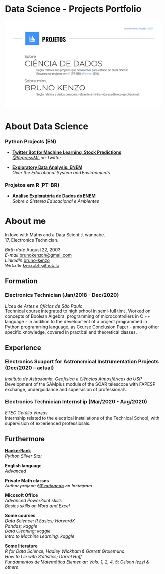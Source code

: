 # **Data Science - Projects Portfolio**

![](https://github.com/KenzoBH/Data-Science/blob/main/Images/Slide1.PNG)

# **About Data Science**

### **Python Projects (EN)**
  - [**Twitter Bot for Machine Learning: Stock Predictions**](https://github.com/KenzoBH/Data-Science/tree/main/Twitter_ML)   
  *[@RegressML](https://twitter.com/RegressML) on Twitter*
  
  - [**Exploratory Data Analysis: ENEM**](https://github.com/KenzoBH/Data-Science/blob/main/ENEM_Python/ENEM_by_school_EDA_Python.ipynb)   
  *Over the Educational System and Environments*   
  
  

### **Projetos em R (PT-BR)**
  - [**Análise Exploratória de Dados do ENEM**](https://github.com/KenzoBH/Data-Science/blob/main/ENEM_R/ENEM_R.md)   
*Sobre o Sistema Educacional e Ambientes*

# **About me**

In love with Maths and a Data Scientist wannabe.   
17, Electronics Technician.

*Birth date* August 22, 2003  
*E-mail*
<a href="mailto:brunokenzoh@gmail.com" class="email">brunokenzoh@gmail.com</a>   
*LinkedIn* [bruno-kenzo](https://www.linkedin.com/in/bruno-kenzo/)   
*Website* [kenzobh.github.io](https://kenzobh.github.io/index.html)

## **Formation**

### **Electronics Technician** (Jan/2018 - Dec/2020)  
*Liceu de Artes e Ofícios de São Paulo*  
Technical course integrated to high school in semi-full time.
Worked on concepts of Boolean Algebra, programming of microcontrollers in C ++ language - in addition to the development of a project programmed in Python programming language, as Course Conclusion Paper - among other specific knowledge, covered in practical and theoretical classes.

## **Experience**

### **Electronics Support for Astronomical Instrumentation Projects** (Dec/2020 – actual)  
*Instituto de Astronomia, Geofísica e Ciências Atmosféricas da USP*  
Development of the SAMplus module of the SOAR telescope with FAPESP exchange, underguidance and supervision of professionals.

### **Electronics Technician Internship** (Mar/2020 - Aug/2020)  
*ETEC Getúlio Vargas*  
Internship related to the electrical installations of the Technical School, with supervision of experienced professionals.


## **Furthermore**

[**HackerRank**](https://www.hackerrank.com/brunokenzoh)  
*Python Silver Star*

**English language**  
*Advanced*

**Private Math classes**   
*Author project: [@Exaticando](https://www.instagram.com/exaticando/) on Instagram*

**Micosoft Office**   
*Advanced PowerPoint skills*   
*Basics skills on Word and Excel*

**Some courses**   
*Data Science: R Basics; HarvardX*   
*Pandas; kaggle*   
*Data Cleaning; kaggle*   
*Intro to Machine Learning; kaggle*

**Some literature**   
*R for Data Science; Hadley Wickham & Garrett Grolemund*   
*How to Lie with Statistics; Darrel Huff*   
*Fundamentos de Matemática Elementar: Vols. 1, 2, 4, 5; Gelson Iezzi & others*
